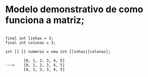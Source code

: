 
# Modelo demonstrativo de como funciona a matriz;

```

final int linhas = 3;
final int colunas = 3;

int [] [] numeros = new int [linhas][colunas];

        [0, 1, 2, 3, 4, 5]
--->    [0, 1, 2, 3, 4, 5]
        [0, 1, 2, 3, 4, 5]
```